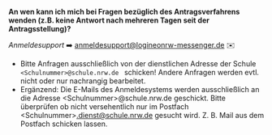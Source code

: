 **An wen kann ich mich bei Fragen bezüglich des Antragsverfahrens wenden (z.B. keine Antwort nach mehreren Tagen seit der Antragsstellung)?**


*Anmeldesupport* ➡️ anmeldesupport@logineonrw-messenger.de ✉️

* Bitte Anfragen ausschließlich von der dienstlichen Adresse der Schule <code> &lt;Schulnummer&gt;@schule.nrw.de </code> schicken! Andere Anfragen werden evtl. nicht oder nur nachrangig bearbeitet.
* Ergänzend: Die E-Mails des Anmeldesystems werden ausschließlich an die Adresse &lt;Schulnummer&gt;@schule.nrw.de geschickt. Bitte überprüfen ob nicht versehentlich nur im Postfach <Schulnummer\>.dienst@schule.nrw.de gesucht wird. Z. B. Mail aus dem Postfach schicken lassen.